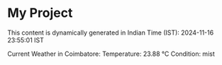 # My Project

This content is dynamically generated in Indian Time (IST): 2024-11-16 23:55:01 IST


Current Weather in Coimbatore:
Temperature: 23.88 °C
Condition: mist
